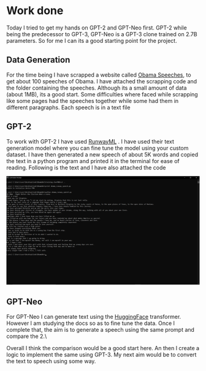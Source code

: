 # Work done

Today I tried to get my hands on GPT-2 and GPT-Neo first.
GPT-2 while being the predecessor to GPT-3, GPT-Neo is a GPT-3 clone trained on 2.7B parameters.
So for me I can its a good starting point for the project.

## Data Generation

For the time being I have scrapped a website called [Obama Speeches](http://obamaspeeches.com/), to get about 100 speeches of Obama. I have attached the scrapping code and the folder containing the speeches.
Although its a small amount of data (about 1MB), its a good start. Some difficulties where faced while scrapping like some pages had the speeches together while some had them in different paragraphs.
Each speech is in a text file

## GPT-2

To work with GPT-2 I have used [RunwayML](https://runwayml.com/) . I have used their text generation model where you can fine tune the model using your custom dataset. I have then generated a new speech of about 5K words
and copied the text in a python program and printed it in the terminal for ease of reading. Following is the text and I have also attached the code

![Generated Speech](https://github.com/ParanjoyG/UST-Internship-Updates/blob/main/22-10-2021/images/Screenshot%20(191).png)


## GPT-Neo

For GPT-Neo I can generate text using the [HuggingFace](https://huggingface.co/) transformer. However I am studying the docs so as to fine tune the data. Once I complete that, the aim is to generate a speech using the same prompt
and compare the 2.\

Overall I think the comparison would be a good start here. An then I create a logic to implement the same using GPT-3. My next aim would be to convert the text to speech using some way.
